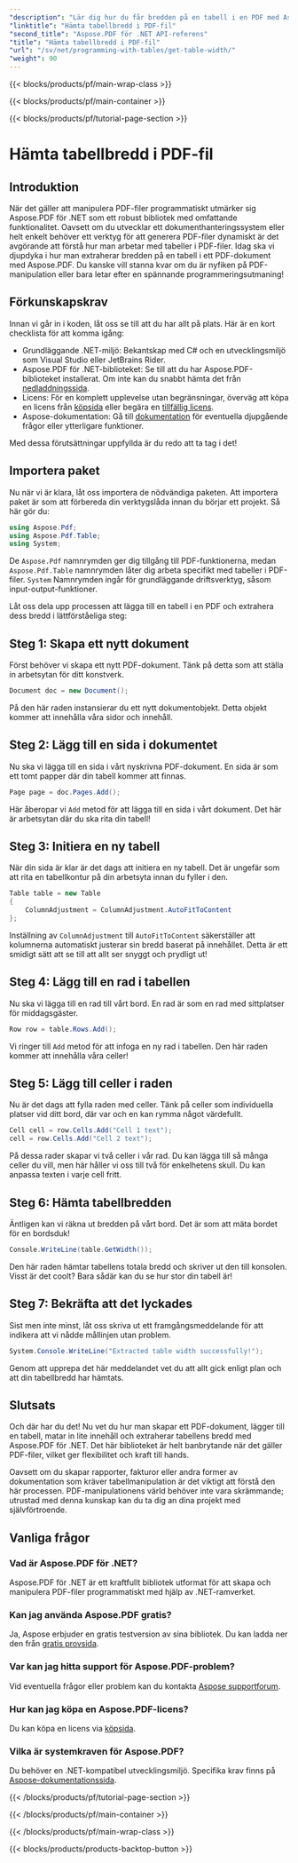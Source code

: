```yaml
---
"description": "Lär dig hur du får bredden på en tabell i en PDF med Aspose.PDF för .NET med den här steg-för-steg-guiden."
"linktitle": "Hämta tabellbredd i PDF-fil"
"second_title": "Aspose.PDF för .NET API-referens"
"title": "Hämta tabellbredd i PDF-fil"
"url": "/sv/net/programming-with-tables/get-table-width/"
"weight": 90
---
```


{{< blocks/products/pf/main-wrap-class >}}

{{< blocks/products/pf/main-container >}}

{{< blocks/products/pf/tutorial-page-section >}}

# Hämta tabellbredd i PDF-fil

## Introduktion

När det gäller att manipulera PDF-filer programmatiskt utmärker sig Aspose.PDF för .NET som ett robust bibliotek med omfattande funktionalitet. Oavsett om du utvecklar ett dokumenthanteringssystem eller helt enkelt behöver ett verktyg för att generera PDF-filer dynamiskt är det avgörande att förstå hur man arbetar med tabeller i PDF-filer. Idag ska vi djupdyka i hur man extraherar bredden på en tabell i ett PDF-dokument med Aspose.PDF. Du kanske vill stanna kvar om du är nyfiken på PDF-manipulation eller bara letar efter en spännande programmeringsutmaning!

## Förkunskapskrav

Innan vi går in i koden, låt oss se till att du har allt på plats. Här är en kort checklista för att komma igång:

- Grundläggande .NET-miljö: Bekantskap med C# och en utvecklingsmiljö som Visual Studio eller JetBrains Rider.
- Aspose.PDF för .NET-biblioteket: Se till att du har Aspose.PDF-biblioteket installerat. Om inte kan du snabbt hämta det från [nedladdningssida](https://releases.aspose.com/pdf/net/).
- Licens: För en komplett upplevelse utan begränsningar, överväg att köpa en licens från [köpsida](https://purchase.aspose.com/buy) eller begära en [tillfällig licens](https://purchase.aspose.com/temporary-license/).
- Aspose-dokumentation: Gå till [dokumentation](https://reference.aspose.com/pdf/net/) för eventuella djupgående frågor eller ytterligare funktioner.

Med dessa förutsättningar uppfyllda är du redo att ta tag i det!

## Importera paket

Nu när vi är klara, låt oss importera de nödvändiga paketen. Att importera paket är som att förbereda din verktygslåda innan du börjar ett projekt. Så här gör du:

```csharp
using Aspose.Pdf;
using Aspose.Pdf.Table;
using System;
```

De `Aspose.Pdf` namnrymden ger dig tillgång till PDF-funktionerna, medan `Aspose.Pdf.Table` namnrymden låter dig arbeta specifikt med tabeller i PDF-filer. `System` Namnrymden ingår för grundläggande driftsverktyg, såsom input-output-funktioner.

Låt oss dela upp processen att lägga till en tabell i en PDF och extrahera dess bredd i lättförståeliga steg:

## Steg 1: Skapa ett nytt dokument

Först behöver vi skapa ett nytt PDF-dokument. Tänk på detta som att ställa in arbetsytan för ditt konstverk.

```csharp
Document doc = new Document();
```

På den här raden instansierar du ett nytt dokumentobjekt. Detta objekt kommer att innehålla våra sidor och innehåll.

## Steg 2: Lägg till en sida i dokumentet

Nu ska vi lägga till en sida i vårt nyskrivna PDF-dokument. En sida är som ett tomt papper där din tabell kommer att finnas.

```csharp
Page page = doc.Pages.Add();
```

Här åberopar vi `Add` metod för att lägga till en sida i vårt dokument. Det här är arbetsytan där du ska rita din tabell!

## Steg 3: Initiera en ny tabell

När din sida är klar är det dags att initiera en ny tabell. Det är ungefär som att rita en tabellkontur på din arbetsyta innan du fyller i den.

```csharp
Table table = new Table
{
    ColumnAdjustment = ColumnAdjustment.AutoFitToContent
};
```

Inställning av `ColumnAdjustment` till `AutoFitToContent` säkerställer att kolumnerna automatiskt justerar sin bredd baserat på innehållet. Detta är ett smidigt sätt att se till att allt ser snyggt och prydligt ut!

## Steg 4: Lägg till en rad i tabellen

Nu ska vi lägga till en rad till vårt bord. En rad är som en rad med sittplatser för middagsgäster.

```csharp
Row row = table.Rows.Add();
```

Vi ringer till `Add` metod för att infoga en ny rad i tabellen. Den här raden kommer att innehålla våra celler!

## Steg 5: Lägg till celler i raden

Nu är det dags att fylla raden med celler. Tänk på celler som individuella platser vid ditt bord, där var och en kan rymma något värdefullt.

```csharp
Cell cell = row.Cells.Add("Cell 1 text");
cell = row.Cells.Add("Cell 2 text");
```

På dessa rader skapar vi två celler i vår rad. Du kan lägga till så många celler du vill, men här håller vi oss till två för enkelhetens skull. Du kan anpassa texten i varje cell fritt.

## Steg 6: Hämta tabellbredden

Äntligen kan vi räkna ut bredden på vårt bord. Det är som att mäta bordet för en bordsduk!

```csharp
Console.WriteLine(table.GetWidth());
```

Den här raden hämtar tabellens totala bredd och skriver ut den till konsolen. Visst är det coolt? Bara sådär kan du se hur stor din tabell är!

## Steg 7: Bekräfta att det lyckades

Sist men inte minst, låt oss skriva ut ett framgångsmeddelande för att indikera att vi nådde mållinjen utan problem.

```csharp
System.Console.WriteLine("Extracted table width successfully!");
```

Genom att upprepa det här meddelandet vet du att allt gick enligt plan och att din tabellbredd har hämtats.

## Slutsats

Och där har du det! Nu vet du hur man skapar ett PDF-dokument, lägger till en tabell, matar in lite innehåll och extraherar tabellens bredd med Aspose.PDF för .NET. Det här biblioteket är helt banbrytande när det gäller PDF-filer, vilket ger flexibilitet och kraft till hands.

Oavsett om du skapar rapporter, fakturor eller andra former av dokumentation som kräver tabellmanipulation är det viktigt att förstå den här processen. PDF-manipulationens värld behöver inte vara skrämmande; utrustad med denna kunskap kan du ta dig an dina projekt med självförtroende. 

## Vanliga frågor

### Vad är Aspose.PDF för .NET?  
Aspose.PDF för .NET är ett kraftfullt bibliotek utformat för att skapa och manipulera PDF-filer programmatiskt med hjälp av .NET-ramverket.

### Kan jag använda Aspose.PDF gratis?  
Ja, Aspose erbjuder en gratis testversion av sina bibliotek. Du kan ladda ner den från [gratis provsida](https://releases.aspose.com/).

### Var kan jag hitta support för Aspose.PDF-problem?  
Vid eventuella frågor eller problem kan du kontakta [Aspose supportforum](https://forum.aspose.com/c/pdf/10).

### Hur kan jag köpa en Aspose.PDF-licens?  
Du kan köpa en licens via [köpsida](https://purchase.aspose.com/buy).

### Vilka är systemkraven för Aspose.PDF?  
Du behöver en .NET-kompatibel utvecklingsmiljö. Specifika krav finns på [Aspose-dokumentationssida](https://reference.aspose.com/pdf/net/).

{{< /blocks/products/pf/tutorial-page-section >}}

{{< /blocks/products/pf/main-container >}}

{{< /blocks/products/pf/main-wrap-class >}}

{{< blocks/products/products-backtop-button >}}